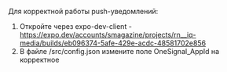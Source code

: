 Для корректной работы push-уведомлений:
1. Откройте через expo-dev-client - https://expo.dev/accounts/smagazine/projects/rn__iq-media/builds/eb096374-5afe-429e-acdc-48581702e856
2. В файле /src/config.json измените поле OneSignal_AppId на корректное
